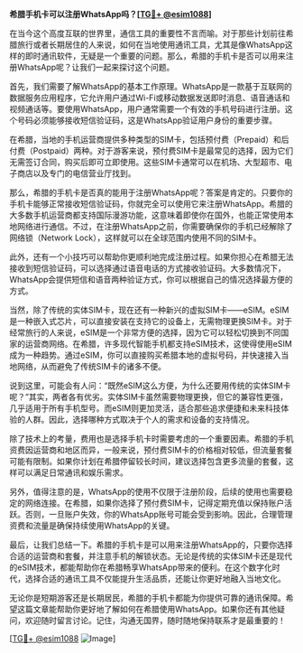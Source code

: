 **希腊手机卡可以注册WhatsApp吗？[[TG💪+ @esim1088](https://t.me/s/esim1088)]**

在当今这个高度互联的世界里，通信工具的重要性不言而喻。对于那些计划前往希腊旅行或者长期居住的人来说，如何在当地使用通讯工具，尤其是像WhatsApp这样的即时通讯软件，无疑是一个重要的问题。那么，希腊的手机卡是否可以用来注册WhatsApp呢？让我们一起来探讨这个问题。

首先，我们需要了解WhatsApp的基本工作原理。WhatsApp是一款基于互联网的数据服务应用程序，它允许用户通过Wi-Fi或移动数据发送即时消息、语音通话和视频通话等。要使用WhatsApp，用户通常需要一个有效的手机号码进行注册。这个号码必须能够接收短信验证码，这是WhatsApp验证用户身份的重要步骤。

在希腊，当地的手机运营商提供多种类型的SIM卡，包括预付费（Prepaid）和后付费（Postpaid）两种。对于游客来说，预付费SIM卡是最常见的选择，因为它们无需签订合同，购买后即可立即使用。这些SIM卡通常可以在机场、大型超市、电子商店以及专门的电信营业厅找到。

那么，希腊的手机卡是否真的能用于注册WhatsApp呢？答案是肯定的。只要你的手机卡能够正常接收短信验证码，你就完全可以使用它来注册WhatsApp。希腊的大多数手机运营商都支持国际漫游功能，这意味着即使你在国外，也能正常使用本地网络进行通信。不过，在注册WhatsApp之前，你需要确保你的手机已经解除了网络锁（Network Lock），这样就可以在全球范围内使用不同的SIM卡。

此外，还有一个小技巧可以帮助你更顺利地完成注册过程。如果你担心在希腊无法接收到短信验证码，可以选择通过语音电话的方式接收验证码。大多数情况下，WhatsApp会提供短信和语音两种验证方式，你可以根据自己的情况选择最方便的方式。

当然，除了传统的实体SIM卡，现在还有一种新兴的虚拟SIM卡——eSIM。eSIM是一种嵌入式芯片，可以直接安装在支持它的设备上，无需物理更换SIM卡。对于经常旅行的人来说，eSIM是一个非常方便的选择，因为它可以轻松切换到不同国家的运营商网络。在希腊，许多现代智能手机都支持eSIM技术，这使得使用eSIM成为一种趋势。通过eSIM，你可以直接购买希腊本地的虚拟号码，并快速接入当地网络，从而避免了传统SIM卡的诸多不便。

说到这里，可能会有人问：“既然eSIM这么方便，为什么还要用传统的实体SIM卡呢？”其实，两者各有优劣。实体SIM卡虽然需要物理更换，但它的兼容性更强，几乎适用于所有手机型号。而eSIM则更加灵活，适合那些追求便捷和未来科技体验的人群。因此，选择哪种方式取决于个人的需求和设备的支持情况。

除了技术上的考量，费用也是选择手机卡时需要考虑的一个重要因素。希腊的手机资费因运营商和地区而异，一般来说，预付费SIM卡的价格相对较低，但流量套餐可能有限制。如果你计划在希腊停留较长时间，建议选择包含更多流量的套餐，这样可以满足日常通讯和娱乐需求。

另外，值得注意的是，WhatsApp的使用不仅限于注册阶段，后续的使用也需要稳定的网络连接。在希腊，如果你选择了预付费SIM卡，记得定期充值以保持账户活跃。否则，一旦账户失效，你的WhatsApp账号可能会受到影响。因此，合理管理资费和流量是确保持续使用WhatsApp的关键。

最后，让我们总结一下。希腊的手机卡是可以用来注册WhatsApp的，只要你选择合适的运营商和套餐，并注意手机的解锁状态。无论是传统的实体SIM卡还是现代的eSIM技术，都能帮助你在希腊畅享WhatsApp带来的便利。在这个数字化时代，选择合适的通讯工具不仅能提升生活品质，还能让你更好地融入当地文化。

无论你是短期游客还是长期居民，希腊的手机卡都能为你提供可靠的通讯保障。希望这篇文章能帮助你更好地了解如何在希腊使用WhatsApp。如果你还有其他疑问，欢迎随时留言讨论。记住，沟通无国界，随时随地保持联系才是最重要的！

[[TG💪+ @esim1088](https://t.me/s/esim1088) ![Image](https://i.postimg.cc/4NQfJmqS/Snipaste-2025-05-13-00-14-12.png)]